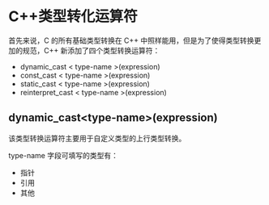 # C++类型转化运算符

首先来说，C 的所有基础类型转换在 C++ 中照样能用，但是为了使得类型转换更加的规范，C++ 新添加了四个类型转换运算符：

- dynamic_cast \< type-name \>(expression)
- const_cast \< type-name \>(expression)
- static_cast \< type-name \>(expression)
- reinterpret_cast \< type-name \>(expression)

## dynamic_cast\<type-name\>(expression)

该类型转换运算符主要用于自定义类型的上行类型转换。

type-name 字段可填写的类型有：
- 指针
- 引用
- 其他